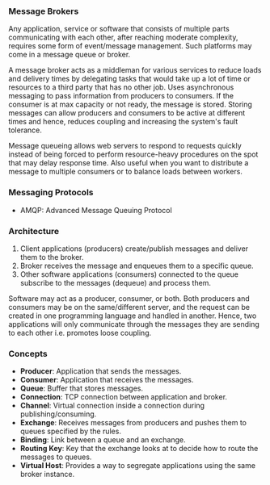 ### Message Brokers

Any application, service or software that consists of multiple parts communicating with each other, after reaching moderate complexity, requires some form of event/message management. Such platforms may come in a message queue or broker.

A message broker acts as a middleman for various services to reduce loads and delivery times by delegating tasks that would take up a lot of time or resources to a third party that has no other job. Uses asynchronous messaging to pass information from producers to consumers. If the consumer is at max capacity or not ready, the message is stored. Storing messages can allow producers and consumers to be active at different times and hence, reduces coupling and increasing the system's fault tolerance.

Message queueing allows web servers to respond to requests quickly instead of being forced to perform resource-heavy procedures on the spot that may delay response time. Also useful when you want to distribute a message to multiple consumers or to balance loads between workers.

### Messaging Protocols

- AMQP: Advanced Message Queuing Protocol

### Architecture

1. Client applications (producers) create/publish messages and deliver them to the broker.
2. Broker receives the message and enqueues them to a specific queue.
3. Other software applications (consumers) connected to the queue subscribe to the messages (dequeue) and process them.

Software may act as a producer, consumer, or both. Both producers and consumers may be on the same/different server, and the request can be created in one programming language and handled in another. Hence, two applications will only communicate through the messages they are sending to each other i.e. promotes loose coupling.

### Concepts

- **Producer**: Application that sends the messages.
- **Consumer**: Application that receives the messages.
- **Queue**: Buffer that stores messages.
- **Connection**: TCP connection between application and broker.
- **Channel**: Virtual connection inside a connection during publishing/consuming.
- **Exchange**: Receives messages from producers and pushes them to queues specified by the rules.
- **Binding**: Link between a queue and an exchange.
- **Routing Key**: Key that the exchange looks at to decide how to route the messages to queues.
- **Virtual Host**: Provides a way to segregate applications using the same broker instance.
